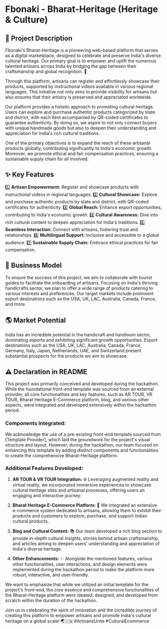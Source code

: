 # Fbonaki - Bharat-Heritage (Heritage & Culture)

## 📝 Project Description

Fbonaki's Bharat-Heritage is a pioneering web-based platform that serves as a digital marketplace, designed to celebrate and preserve India's diverse cultural heritage. Our primary goal is to empower and uplift the numerous talented artisans across India by bridging the gap between their craftsmanship and global recognition. 🎨

Through this platform, artisans can register and effortlessly showcase their products, supported by instructional videos available in various regional languages. This initiative not only aims to provide visibility for artisans but also ensures that their artistry is preserved and appreciated worldwide.

Our platform provides a holistic approach to promoting cultural heritage. Users can explore and purchase authentic products categorized by state and district, with each item accompanied by QR-coded certificates to guarantee authenticity. By doing so, we aspire to not only connect buyers with unique handmade goods but also to deepen their understanding and appreciation for India's rich cultural traditions.

One of the primary objectives is to expand the reach of these artisanal products globally, contributing significantly to India's economic growth. Moreover, we promote ethical and fair compensation practices, ensuring a sustainable supply chain for all involved.

## ✨ Key Features

1️⃣ **Artisan Empowerment:** Register and showcase products with instructional videos in regional languages.
2️⃣ **Cultural Showcase:** Explore and purchase authentic products by state and district, with QR-coded certificates for authenticity.
3️⃣ **Global Reach:** Enhance export opportunities, contributing to India's economic growth.
4️⃣ **Cultural Awareness:** Dive into rich cultural content to deepen appreciation for India's traditions.
5️⃣ **Seamless Interaction:** Connect with artisans, fostering trust and relationships.
6️⃣ **Multilingual Support:** Inclusive and accessible to a global audience.
7️⃣ **Sustainable Supply Chain:** Embrace ethical practices for fair compensation.

## 🚀 Business Model

To ensure the success of this project, we aim to collaborate with tourist guides to facilitate the onboarding of artisans. Focusing on India's thriving handicrafts sector, we plan to offer a wide range of products catering to various interests and preferences. Our target markets include prominent export destinations such as the USA, UK, LAC, Australia, Canada, France, and more.

## 🌎 Market Potential

India has an incredible potential in the handicraft and handloom sector, dominating exports and exhibiting significant growth opportunities. Export destinations such as the USA, UK, LAC, Australia, Canada, France, Germany, Italy, Japan, Netherlands, UAE, and Switzerland present substantial prospects for the products we aim to showcase.

## ⚠️ Declaration in README

This project was primarily conceived and developed during the hackathon. While the foundational front-end template was sourced from an external provider, all core functionalities and key features, such as AR TOUR, VR TOUR, Bharat Heritage E-Commerce platform, blog, and various other aspects, were integrated and developed extensively within the hackathon period.

### Components Integrated:

We acknowledge the use of a pre-existing front-end template sourced from [Template Provider], which laid the groundwork for the project's visual structure and layout. However, during the hackathon, our team focused on enhancing this template by adding distinct components and functionalities to create the comprehensive Bharat-Heritage platform.

### Additional Features Developed:

1. **AR TOUR & VR TOUR Integration:** 🌐 Leveraging augmented reality and virtual reality, we incorporated immersive experiences to showcase cultural heritage sites and artisanal processes, offering users an engaging and interactive journey.
   
2. **Bharat Heritage E-Commerce Platform:** 💼 We integrated an extensive e-commerce system dedicated to artisans, allowing them to exhibit their products and customers to explore, purchase, and support Indian cultural products.
   
3. **Blog and Cultural Content:** 📚 Our team developed a rich blog section to provide in-depth cultural insights, stories behind artisan craftsmanship, and articles aiming to deepen users' understanding and appreciation of India's diverse heritage.

4. **Other Enhancements:** ✨ Alongside the mentioned features, various other functionalities, user interactions, and design elements were implemented during the hackathon period to make the platform more robust, interactive, and user-friendly.

We want to emphasize that while we utilized an initial template for the project's front-end, the core essence and comprehensive functionalities of the Bharat-Heritage platform were ideated, designed, and developed from scratch within the duration of the hackathon.

Join us in celebrating the spirit of innovation and the incredible journey of creating this platform to empower artisans and promote India's cultural heritage on a global scale! 🌏🇮🇳 #ArtisansUnite #CulturalEcommerce
